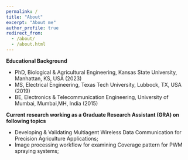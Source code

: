 ```yaml
---
permalink: /
title: "About"
excerpt: "About me"
author_profile: true
redirect_from: 
  - /about/
  - /about.html
---
```

**Educational Background** 
- PhD, Biological & Agricultural Engineering, Kansas State University, Manhattan, KS, USA (2023)
- MS, Electrical Engineering, Texas Tech University, Lubbock, TX, USA (2019)
- BE, Electronics & Telecommunication Engineering, University of Mumbai, Mumbai,MH, India (2015)

**Current research working as a Graduate Research Assistant (GRA) on following topics** 
* Developing & Validating Multiagent Wireless Data Communication for Precision Agriculture Applications;
* Image processing workflow for examining Coverage pattern for PWM spraying systems;

